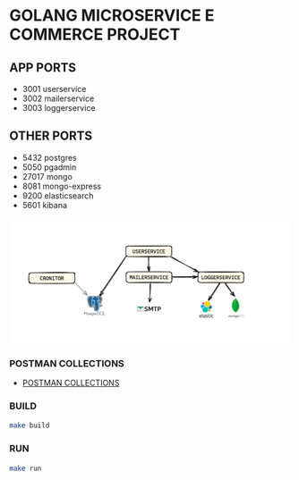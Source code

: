 # GOLANG MICROSERVICE E COMMERCE PROJECT

## APP PORTS
- 3001 userservice
- 3002 mailerservice
- 3003 loggerservice

## OTHER PORTS
- 5432 postgres
- 5050 pgadmin
- 27017 mongo
- 8081 mongo-express
- 9200 elasticsearch
- 5601 kibana


![img.png](img.png)

### POSTMAN COLLECTIONS
- [POSTMAN COLLECTIONS](https://github.com/mkaganm/golang-microservice-ecommerce-project/tree/master/postman-collections)


### BUILD
```bash
make build
```

### RUN
```bash
make run
```

